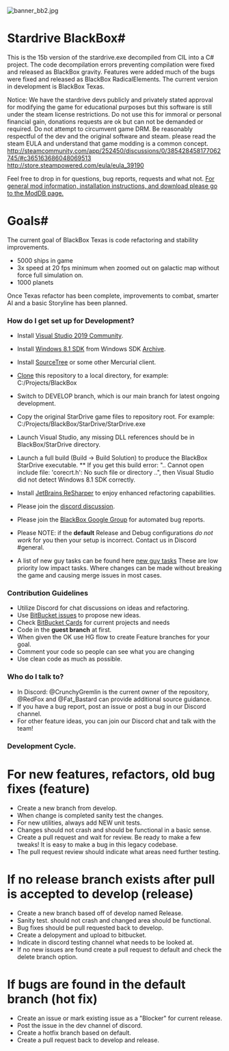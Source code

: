 ![banner_bb2.jpg](https://bitbucket.org/repo/4AAMq9/images/765859828-banner_bb2.jpg)

# Stardrive BlackBox#
This is the 15b version of the stardrive.exe decompiled from CIL into a C# project. The code decompilation errors preventing compilation were fixed and released as BlackBox gravity. Features were added much of the bugs were fixed and released as BlackBox RadicalElements. The current version in development is BlackBox Texas.

Notice: We have the stardrive devs publicly and privately stated approval for modifying the game for educational purposes but this software is still under the steam license restrictions. Do not use this for immoral or personal financial gain, donations requests are ok but can not be demanded or required. Do not attempt to circumvent game DRM. Be reasonably respectful of the dev and the original software and steam. 
please read the steam EULA and understand that game modding is a common concept.
http://steamcommunity.com/app/252450/discussions/0/385428458177062745/#c365163686048069513
http://store.steampowered.com/eula/eula_39190

Feel free to drop in for questions, bug reports, requests and what not. 
[For general mod information, installation instructions, and download please go to the ModDB page.](http://www.moddb.com/mods/deveks-mod)

# Goals#
The current goal of BlackBox Texas is code refactoring and stability improvements.

* 5000 ships in game
* 3x speed at 20 fps minimum when zoomed out on galactic map without force full simulation on. 
* 1000 planets

Once Texas refactor has been complete, improvements to combat, smarter AI and a basic Storyline has been planned.


### How do I get set up for Development? ###

* Install [Visual Studio 2019 Community](https://visualstudio.microsoft.com/vs/community/).
* Install [Windows 8.1 SDK](https://go.microsoft.com/fwlink/p/?LinkId=323507) from Windows SDK [Archive](https://developer.microsoft.com/en-us/windows/downloads/sdk-archive).
* Install [SourceTree](https://www.sourcetreeapp.com/) or some other Mercurial client. 
* [Clone](https://confluence.atlassian.com/sourcetreekb/clone-a-repository-into-sourcetree-780870050.html) this repository to a local directory, for example: C:/Projects/BlackBox
* Switch to DEVELOP branch, which is our main branch for latest ongoing development.
* Copy the original StarDrive game files to repository root. For example: C:/Projects/BlackBox/StarDrive/StarDrive.exe
* Launch Visual Studio, any missing DLL references should be in BlackBox/StarDrive directory.
* Launch a full build (Build -> Build Solution) to produce the BlackBox StarDrive executable.
** If you get this build error: ".. Cannot open include file: 'corecrt.h': No such file or directory ..", then Visual Studio did not detect Windows 8.1 SDK correctly.

* Install [JetBrains ReSharper](https://www.jetbrains.com/resharper/download/) to enjoy enhanced refactoring capabilities.
* Please join the [discord discussion](https://discord.gg/dfvnfH4).
* Please join the [BlackBox Google Group](https://groups.google.com/forum/#!forum/blackboxmod) for automated bug reports. 
* Please NOTE: if the **default** Release and Debug configurations *do not work* for you then your setup is incorrect. Contact us in Discord #general. 
* A list of new guy tasks can be found here [new guy tasks](https://bitbucket.org/CrunchyGremlin/sd-blackbox/issues?component=New+Guy+Tasks%3A+CleanUp&status=open&status=new) These are low priority low impact tasks. Where changes can be made without breaking the game and causing merge issues in most cases. 

### Contribution Guidelines ###

* Utilize Discord for chat discussions on ideas and refactoring.
* Use [BitBucket issues](https://bitbucket.org/CrunchyGremlin/sd-blackbox/issues/new) to propose new ideas. 
* Check [BitBucket Cards](http://www.bitbucketcards.com/CrunchyGremlin/sd-blackbox#) for current projects and needs
* Code in the **guest branch** at first.
* When given the OK use HG flow to create Feature branches for your goal. 
* Comment your code so people can see what you are changing
* Use clean code as much as possible.

### Who do I talk to? ###

* In Discord: @CrunchyGremlin is the current owner of the repository, @RedFox and @Fat_Bastard can provide additional source guidance.
* If you have a bug report, post an issue or post a bug in our Discord channel.
* For other feature ideas, you can join our Discord chat and talk with the team!

### Development Cycle.
# For new features, refactors, old bug fixes  (feature)
* Create a new branch from develop.
* When change is completed sanity test the changes.
* For new utilities, always add NEW unit tests.
* Changes should not crash and should be functional in a basic sense.
* Create a pull request and wait for review. Be ready to make a few tweaks! It is easy to make a bug in this legacy codebase.
* The pull request review should indicate what areas need further testing.
# If no release branch exists after pull is accepted to develop (release)
* Create a new branch based off of develop named Release.
* Sanity test. should not crash and changed area should be functional.
* Bug fixes should be pull requested back to develop.
* Create a delopyment and upload to bitbucket.
* Indicate in discord testing channel what needs to be looked at.
* If no new issues are found create a pull request to default and check the delete branch option.
# If bugs are found in the default branch (hot fix)
* Create an issue or mark existing issue as a "Blocker" for current release.
* Post the issue in the dev channel of discord. 
* Create a hotfix branch based on default.
* Create a pull request back to develop and release.
